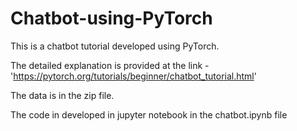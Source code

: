 # Chatbot-using-PyTorch

This is a chatbot tutorial developed using PyTorch.

The detailed explanation is provided at the link - 'https://pytorch.org/tutorials/beginner/chatbot_tutorial.html'

The data is in the zip file.

The code in developed in jupyter notebook in the chatbot.ipynb file
